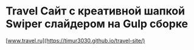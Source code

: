 # Travel Сайт с креативной шапкой Swiper слайдером на Gulp сборке

[www.travel.ru](https://timur3030.github.io/travel-site/)
